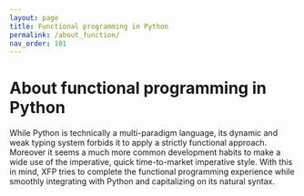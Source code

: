 ```yaml
---
layout: page
title: Functional programming in Python
permalink: /about_function/
nav_order: 101
---
```


<h1 style="font-weight: bold">About functional programming in Python</h1>

While Python is technically a multi-paradigm language, its dynamic and weak typing system forbids it to apply a strictly functional approach. Moreover it seems a much more common development habits to make a wide use of the imperative, quick time-to-market imperative style. With this in mind, XFP tries to complete the functional programming experience while smoothly integrating with Python and capitalizing on its natural syntax.  


